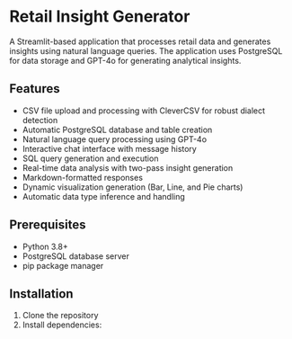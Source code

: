 # Retail Insight Generator

A Streamlit-based application that processes retail data and generates insights using natural language queries. The application uses PostgreSQL for data storage and GPT-4o for generating analytical insights.

## Features

- CSV file upload and processing with CleverCSV for robust dialect detection
- Automatic PostgreSQL database and table creation
- Natural language query processing using GPT-4o
- Interactive chat interface with message history
- SQL query generation and execution
- Real-time data analysis with two-pass insight generation
- Markdown-formatted responses
- Dynamic visualization generation (Bar, Line, and Pie charts)
- Automatic data type inference and handling

## Prerequisites

- Python 3.8+
- PostgreSQL database server
- pip package manager

## Installation

1. Clone the repository
2. Install dependencies:
